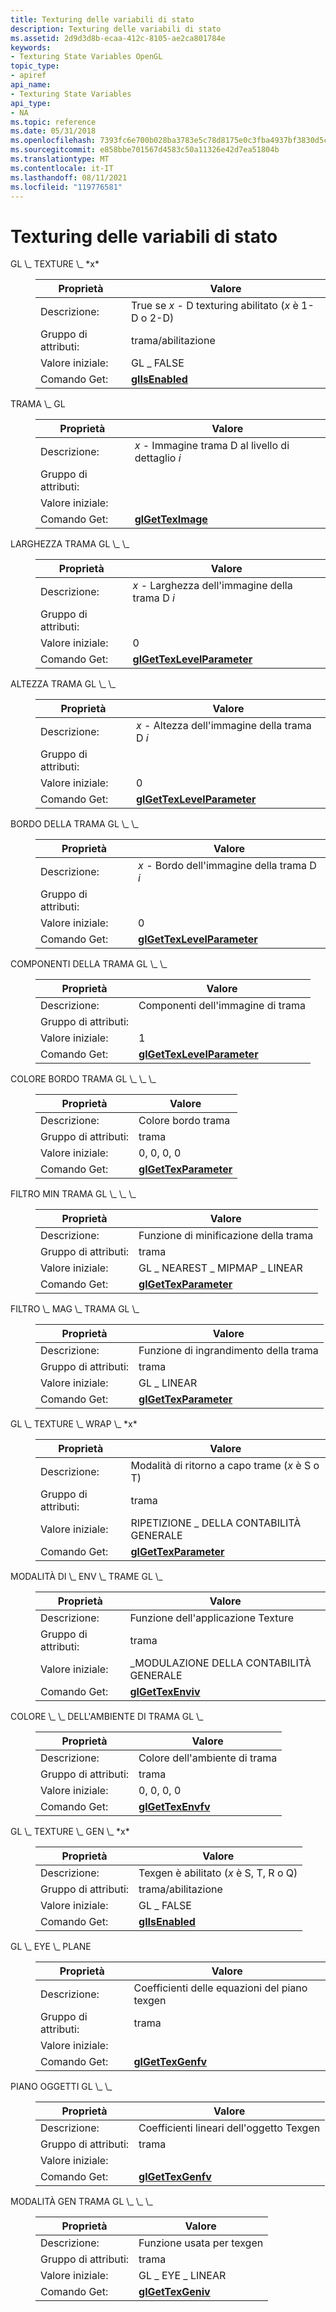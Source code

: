 ```yaml
---
title: Texturing delle variabili di stato
description: Texturing delle variabili di stato
ms.assetid: 2d9d3d8b-ecaa-412c-8105-ae2ca801784e
keywords:
- Texturing State Variables OpenGL
topic_type:
- apiref
api_name:
- Texturing State Variables
api_type:
- NA
ms.topic: reference
ms.date: 05/31/2018
ms.openlocfilehash: 7393fc6e700b028ba3783e5c78d8175e0c3fba4937bf3830d5cae8897aa0d4db
ms.sourcegitcommit: e858bbe701567d4583c50a11326e42d7ea51804b
ms.translationtype: MT
ms.contentlocale: it-IT
ms.lasthandoff: 08/11/2021
ms.locfileid: "119776581"
---
```

# <a name="texturing-state-variables"></a>Texturing delle variabili di stato

<dl> <dt><span id="GL_TEXTURE_x"></span><span id="gl_texture_x"></span><span id="GL_TEXTURE_X"></span>GL \_ TEXTURE \_ *x*</dt> <dd> 

| Proprietà | Valore |
|------------------|-------------------------------------------------------|
| Descrizione:     | True se *x* - D texturing abilitato (*x* è 1-D o 2-D) |
| Gruppo di attributi: | trama/abilitazione                                        |
| Valore iniziale:   | GL \_ FALSE                                             |
| Comando Get:     | [**glIsEnabled**](glisenabled.md)                    |



 

</dd> <dt><span id="GL_TEXTURE"></span><span id="gl_texture"></span>TRAMA \_ GL</dt> <dd> 

| Proprietà | Valore |
|------------------|----------------------------------------------|
| Descrizione:     | *x* - Immagine trama D al livello di dettaglio *i* |
| Gruppo di attributi: |                                              |
| Valore iniziale:   |                                              |
| Comando Get:     | [**glGetTexImage**](glgetteximage.md)       |



 

</dd> <dt><span id="GL_TEXTURE_WIDTH"></span><span id="gl_texture_width"></span>LARGHEZZA TRAMA GL \_ \_</dt> <dd> 

| Proprietà | Valore |
|------------------|----------------------------------------------------------|
| Descrizione:     | *x* - Larghezza dell'immagine della trama D *i*                       |
| Gruppo di attributi: |                                                          |
| Valore iniziale:   | 0                                                        |
| Comando Get:     | [**glGetTexLevelParameter**](glgettexlevelparameter.md) |



 

</dd> <dt><span id="GL_TEXTURE_HEIGHT"></span><span id="gl_texture_height"></span>ALTEZZA TRAMA GL \_ \_</dt> <dd> 

| Proprietà | Valore |
|------------------|----------------------------------------------------------|
| Descrizione:     | *x* - Altezza dell'immagine della trama D *i*                      |
| Gruppo di attributi: |                                                          |
| Valore iniziale:   | 0                                                        |
| Comando Get:     | [**glGetTexLevelParameter**](glgettexlevelparameter.md) |



 

</dd> <dt><span id="GL_TEXTURE_BORDER"></span><span id="gl_texture_border"></span>BORDO DELLA TRAMA GL \_ \_</dt> <dd> 

| Proprietà | Valore |
|------------------|----------------------------------------------------------|
| Descrizione:     | *x* - Bordo dell'immagine della trama D *i*                      |
| Gruppo di attributi: |                                                          |
| Valore iniziale:   | 0                                                        |
| Comando Get:     | [**glGetTexLevelParameter**](glgettexlevelparameter.md) |



 

</dd> <dt><span id="GL_TEXTURE_COMPONENTS"></span><span id="gl_texture_components"></span>COMPONENTI DELLA TRAMA GL \_ \_</dt> <dd> 

| Proprietà | Valore |
|------------------|----------------------------------------------------------|
| Descrizione:     | Componenti dell'immagine di trama                                 |
| Gruppo di attributi: |                                                          |
| Valore iniziale:   | 1                                                        |
| Comando Get:     | [**glGetTexLevelParameter**](glgettexlevelparameter.md) |



 

</dd> <dt><span id="GL_TEXTURE_BORDER_COLOR"></span><span id="gl_texture_border_color"></span>COLORE BORDO TRAMA GL \_ \_ \_</dt> <dd> 

| Proprietà | Valore |
|------------------|------------------------------------------------|
| Descrizione:     | Colore bordo trama                           |
| Gruppo di attributi: | trama                                        |
| Valore iniziale:   | 0, 0, 0, 0                                     |
| Comando Get:     | [**glGetTexParameter**](glgettexparameter.md) |



 

</dd> <dt><span id="GL_TEXTURE_MIN_FILTER"></span><span id="gl_texture_min_filter"></span>FILTRO MIN TRAMA GL \_ \_ \_</dt> <dd> 

| Proprietà | Valore |
|------------------|------------------------------------------------|
| Descrizione:     | Funzione di minificazione della trama                  |
| Gruppo di attributi: | trama                                        |
| Valore iniziale:   | GL \_ NEAREST \_ MIPMAP \_ LINEAR                    |
| Comando Get:     | [**glGetTexParameter**](glgettexparameter.md) |



 

</dd> <dt><span id="GL_TEXTURE_MAG_FILTER"></span><span id="gl_texture_mag_filter"></span>FILTRO \_ MAG \_ TRAMA GL \_</dt> <dd> 

| Proprietà | Valore |
|------------------|------------------------------------------------|
| Descrizione:     | Funzione di ingrandimento della trama                 |
| Gruppo di attributi: | trama                                        |
| Valore iniziale:   | GL \_ LINEAR                                     |
| Comando Get:     | [**glGetTexParameter**](glgettexparameter.md) |



 

</dd> <dt><span id="GL_TEXTURE_WRAP__x"></span><span id="gl_texture_wrap__x"></span><span id="GL_TEXTURE_WRAP__X"></span>GL \_ TEXTURE \_ WRAP \_ *x*</dt> <dd> 

| Proprietà | Valore |
|------------------|------------------------------------------------|
| Descrizione:     | Modalità di ritorno a capo trame (*x* è S o T)              |
| Gruppo di attributi: | trama                                        |
| Valore iniziale:   | RIPETIZIONE \_ DELLA CONTABILITÀ GENERALE                                     |
| Comando Get:     | [**glGetTexParameter**](glgettexparameter.md) |



 

</dd> <dt><span id="GL_TEXTURE_ENV_MODE"></span><span id="gl_texture_env_mode"></span>MODALITÀ DI \_ ENV \_ TRAME GL \_</dt> <dd> 

| Proprietà | Valore |
|------------------|--------------------------------------|
| Descrizione:     | Funzione dell'applicazione Texture         |
| Gruppo di attributi: | trama                              |
| Valore iniziale:   | \_MODULAZIONE DELLA CONTABILITÀ GENERALE                         |
| Comando Get:     | [**glGetTexEnviv**](glgettexenv.md) |



 

</dd> <dt><span id="GL_TEXTURE_ENV_COLOR"></span><span id="gl_texture_env_color"></span>COLORE \_ \_ DELL'AMBIENTE DI TRAMA GL \_</dt> <dd> 

| Proprietà | Valore |
|------------------|--------------------------------------|
| Descrizione:     | Colore dell'ambiente di trama            |
| Gruppo di attributi: | trama                              |
| Valore iniziale:   | 0, 0, 0, 0                           |
| Comando Get:     | [**glGetTexEnvfv**](glgettexenv.md) |



 

</dd> <dt><span id="GL_TEXTURE_GEN__x"></span><span id="gl_texture_gen__x"></span><span id="GL_TEXTURE_GEN__X"></span>GL \_ TEXTURE \_ GEN \_ *x*</dt> <dd> 

| Proprietà | Valore |
|------------------|------------------------------------------|
| Descrizione:     | Texgen è abilitato (*x* è S, T, R o Q) |
| Gruppo di attributi: | trama/abilitazione                           |
| Valore iniziale:   | GL \_ FALSE                                |
| Comando Get:     | [**glIsEnabled**](glisenabled.md)       |



 

</dd> <dt><span id="GL_EYE_PLANE"></span><span id="gl_eye_plane"></span>GL \_ EYE \_ PLANE</dt> <dd> 

| Proprietà | Valore |
|------------------|--------------------------------------|
| Descrizione:     | Coefficienti delle equazioni del piano texgen   |
| Gruppo di attributi: | trama                              |
| Valore iniziale:   |                                      |
| Comando Get:     | [**glGetTexGenfv**](glgettexgen.md) |



 

</dd> <dt><span id="GL_OBJECT_PLANE"></span><span id="gl_object_plane"></span>PIANO OGGETTI GL \_ \_</dt> <dd> 

| Proprietà | Valore |
|------------------|--------------------------------------|
| Descrizione:     | Coefficienti lineari dell'oggetto Texgen    |
| Gruppo di attributi: | trama                              |
| Valore iniziale:   |                                      |
| Comando Get:     | [**glGetTexGenfv**](glgettexgen.md) |



 

</dd> <dt><span id="GL_TEXTURE_GEN_MODE"></span><span id="gl_texture_gen_mode"></span>MODALITÀ GEN TRAMA GL \_ \_ \_</dt> <dd> 

| Proprietà | Valore |
|------------------|--------------------------------------|
| Descrizione:     | Funzione usata per texgen             |
| Gruppo di attributi: | trama                              |
| Valore iniziale:   | GL \_ EYE \_ LINEAR                      |
| Comando Get:     | [**glGetTexGeniv**](glgettexgen.md) |



 

</dd> </dl>

 

 




